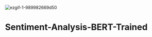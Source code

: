 ![ezgif-1-989982669d50](https://user-images.githubusercontent.com/61107453/131860429-fda08d6f-2eed-4e3f-b934-00f84cb371d4.gif)
# Sentiment-Analysis-BERT-Trained
